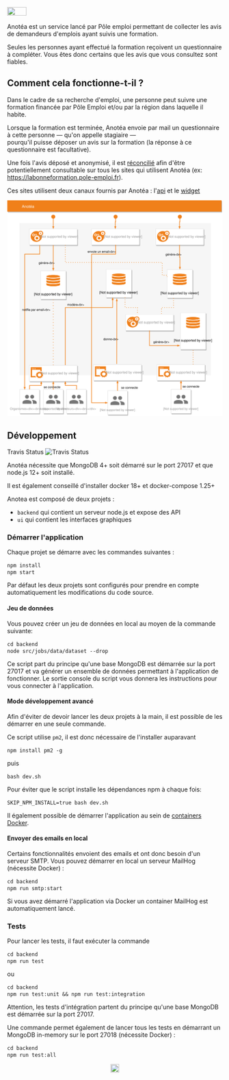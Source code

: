 <img src="https://anotea.pole-emploi.fr/static/images/logo_Anotea_Horizontal_baseline2.png" width="30%" height="30%" />

Anotéa est un service lancé par Pôle emploi permettant de collecter les avis de demandeurs d'emplois ayant suivis une formation.

Seules les personnes ayant effectué la formation reçoivent un questionnaire à compléter. 
Vous êtes donc certains que les avis que vous consultez sont fiables.

## Comment cela fonctionne-t-il ?

Dans le cadre de sa recherche d'emploi, une personne peut suivre une formation financée par Pôle Emploi et/ou par 
la région dans laquelle il habite.

Lorsque la formation est terminée, Anotéa envoie par mail un questionnaire à cette personne — qu'on appelle stagiaire —  
pourqu'il puisse déposer un avis sur la formation (la réponse à ce questionnaire est facultative).

Une fois l'avis déposé et anonymisé, il est [réconcilié](misc/doc/RECONCILIATION.md) afin d'être potentiellement consultable 
sur tous les sites qui utilisent Anotéa (ex: https://labonneformation.pole-emploi.fr).  

Ces sites utilisent deux canaux fournis par Anotéa : l'[api](misc/doc/API.md) et le [widget](misc/doc/WIDGET.md) 

![Anotea Diagram](./misc/doc/diagram/anotea-diagram.svg)

## Développement

Travis Status ![Travis Status](https://travis-ci.org/StartupsPoleEmploi/anotea.svg?branch=master)

Anotéa nécessite que MongoDB 4+ soit démarré sur le port 27017 et que node.js 12+ soit installé. 

Il est également conseillé d'installer docker 18+ et docker-compose 1.25+

Anotea est composé de deux projets : 
- `backend` qui contient un serveur node.js et expose des API
- `ui` qui contient les interfaces graphiques

### Démarrer l'application

Chaque projet se démarre avec les commandes suivantes :

```
npm install
npm start
```

Par défaut les deux projets sont configurés pour prendre en compte automatiquement les modifications du code source.

#### Jeu de données

Vous pouvez créer un jeu de données en local au moyen de la commande suivante:

```
cd backend
node src/jobs/data/dataset --drop
```

Ce script part du principe qu'une base MongoDB est démarrée sur la port 27017 et va générer 
un ensemble de données permettant à l'application de fonctionner.
Le sortie console du script vous donnera les instructions pour vous connecter à l'application.

#### Mode développement avancé

Afin d'éviter de devoir lancer les deux projets à la main, il est possible de les démarrer en une seule commande.

Ce script utilise `pm2`, il est donc nécessaire de l'installer auparavant

```
npm install pm2 -g
```

puis 
 
```
bash dev.sh
```

Pour éviter que le script installe les dépendances npm à chaque fois:

```
SKIP_NPM_INSTALL=true bash dev.sh
```

Il également possible de démarrer l'application au sein de [containers Docker](misc/doc/DOCKER.md). 

#### Envoyer des emails en local

Certains fonctionnalités envoient des emails et ont donc besoin d'un serveur SMTP.
Vous pouvez démarrer en local un serveur MailHog (nécessite Docker) :

```
cd backend
npm run smtp:start
```

Si vous avez démarré l'application via Docker un container MailHog est automatiquement lancé. 


### Tests

Pour lancer les tests, il faut exécuter la commande
 
```
cd backend
npm run test
```

ou 

```
cd backend
npm run test:unit && npm run test:integration
```

Attention, les tests d'intégration partent du principe qu'une base MongoDB est démarrée sur la port 27017.

Une commande permet également de lancer tous les tests en démarrant un MongoDB in-memory sur le port 27018 (nécessite Docker)  :

```
cd backend
npm run test:all
```

<p align="center">
<img src="https://anotea.pole-emploi.fr/static/images/logo-pole-emploi.svg" width="20%" height="20%" />
</p>
